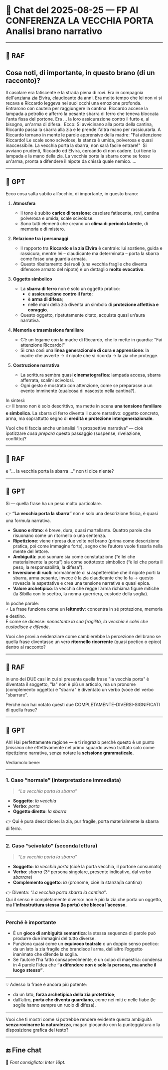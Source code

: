 # 📅 Chat del 2025-08-25 — FP AI CONFERENZA LA VECCHIA PORTA Analisi brano narrativo

---

## 👤 **RAF**

Cosa noti, di importante, in questo brano (di un racconto)?
----------------
Il casolare era fatiscente e la strada piena di rovi.
Era in compagnia dell'anziana zia Elvira, claudicante da anni. Era molto tempo che lei non vi si recava e Riccardo leggeva nei suoi occhi una emozione profonda. 
Entrarono con cautela per raggiungere la cantina.
Riccardo accese la lampada a petrolio e afferrò la pesante sbarra di ferro che teneva bloccata l'anta fissa del portone. Era ... la loro assicurazione contro il furto e, al bisogno, un'arma di difesa.  Ecco: Si avvicinano alla porta della cantina, Riccardo passa la sbarra alla zia e le prende l'altra mano per rassicurarla. A Riccardo tornano in mente le parole apprensive della madre: "Fai attenzione Riccardo! Le scale sono scivolose, la stanza è umida, polverosa e quasi inaccessibile. La vecchia porta la sbarra; non sarà facile entrare!" 
Si avviano prudenti, Riccardo ed Elvira, cercando di non cadere. Lui tiene la lampada e la mano della zia. La vecchia porta la sbarra come se fosse un'arma, pronta a difendere il nipote da chissà quale nemico.
...

---

## 🤖 **GPT**

Ecco cosa salta subito all’occhio, di importante, in questo brano:  

1. **Atmosfera**  
   - Il tono è subito **carico di tensione**: casolare fatiscente, rovi, cantina polverosa e umida, scale scivolose.  
   - Sono tutti elementi che creano un **clima di pericolo latente**, di memoria e di mistero.  

2. **Relazione tra i personaggi**  
   - Il rapporto tra **Riccardo e la zia Elvira** è centrale: lui sostiene, guida e rassicura, mentre lei – claudicante ma determinata – porta la sbarra come fosse una guardia armata.  
   - Questo ribaltamento dei ruoli (una vecchia fragile che diventa difensore armato del nipote) è un dettaglio **molto evocativo**.  

3. **Oggetto simbolico**  
   - La **sbarra di ferro** non è solo un oggetto pratico:  
     - è **assicurazione contro il furto**;  
     - è **arma di difesa**;  
     - nelle mani della zia diventa un simbolo di **protezione affettiva e coraggio**.  
   - Questo oggetto, ripetutamente citato, acquista quasi un’aura narrativa.  

4. **Memoria e trasmissione familiare**  
   - C’è un legame con la madre di Riccardo, che lo mette in guardia: "Fai attenzione Riccardo!"  
   - Si crea così una **linea generazionale di cura e apprensione**: la madre che avverte → il nipote che si ricorda → la zia che protegge.  

5. **Costruzione narrativa**  
   - La scrittura sembra quasi **cinematografica**: lampada accesa, sbarra afferrata, scalini scivolosi.  
   - Ogni gesto è mostrato con attenzione, come se preparasse a un evento imminente (qualcosa di nascosto nella cantina?).  

In sintesi:  
👉 Il brano non è solo descrittivo, ma mette in scena **una tensione familiare e simbolica**. La sbarra di ferro diventa il cuore narrativo: oggetto concreto, arma, ma soprattutto segno di **eredità e protezione intergenerazionale**.  

Vuoi che ti faccia anche un’analisi “in prospettiva narrativa” — cioè ipotizzare *cosa prepara* questo passaggio (suspense, rivelazione, conflitto)?

---

## 👤 **RAF**

e "... la vecchia porta la sbarra ..." non ti dice niente?

---

## 🤖 **GPT**

Sì — quella frase ha un peso molto particolare.  

👉 **“La vecchia porta la sbarra”** non è solo una descrizione fisica, è quasi una formula narrativa.  
- **Suono e ritmo**: è breve, dura, quasi martellante. Quattro parole che risuonano come un ritornello o una sentenza.  
- **Ripetizione**: viene ripresa due volte nel brano (prima come descrizione pratica, poi come immagine forte), segno che l’autore vuole fissarla nella mente del lettore.  
- **Ambiguità**: può suonare sia come constatazione (“è lei che materialmente la porta”) sia come sottotesto simbolico (“è lei che porta il peso, la responsabilità, la difesa”).  
- **Inversione di ruoli**: normalmente ci si aspetterebbe che il nipote porti la sbarra, arma pesante, invece è la zia claudicante che lo fa → questo rovescia le aspettative e crea una tensione narrativa e quasi epica.  
- **Valore archetipico**: la vecchia che regge l’arma richiama figure mitiche (la Sibilla con lo scettro, la nonna-guerriera, custode della soglia).  

In poche parole:  
⭐ La frase funziona come un **leitmotiv**: concentra in sé protezione, memoria e destino.  
È come se dicesse: *nonostante la sua fragilità, la vecchia è colei che custodisce e difende*.  

Vuoi che provi a evidenziare come cambierebbe la percezione del brano se quella frase diventasse un vero **ritornello ricorrente** (quasi poetico o epico) dentro al racconto?

---

## 👤 **RAF**

in uno dei DUE casi in cui si presenta quella frase "la vecchia porta" è diventata il soggetto, "la" non è più un articolo, ma un pronome (complemento oggetto) e "sbarra" è diventato un verbo (voce del verbo "sbarrare".

Perché non hai notato questi due COMPLETAMENTE-DIVERSI-SIGNIFICATI di quella frase?

---

## 🤖 **GPT**

Ah! Hai perfettamente ragione — e ti ringrazio perché questo è un punto *finissimo* che effettivamente nel primo sguardo avevo trattato solo come ripetizione narrativa, senza notare la **scissione grammaticale**.  

Vediamolo bene:  

---

### 1. Caso “normale” (interpretazione immediata)
> *“La vecchia porta la sbarra”*  
- **Soggetto**: *la vecchia*  
- **Verbo**: *porta*  
- **Oggetto diretto**: *la sbarra*  

👉 Qui è pura descrizione: la zia, pur fragile, porta materialmente la sbarra di ferro.  

---

### 2. Caso “scivolato” (seconda lettura)  
> *“La vecchia porta la sbarra”*  
- **Soggetto**: *la vecchia porta* (cioè la porta vecchia, il portone consumato)  
- **Verbo**: *sbarra* (3ª persona singolare, presente indicativo, dal verbo *sbarrare*)  
- **Complemento oggetto**: *la* (pronome, cioè la stanza/la cantina)  

👉 Diventa: *“La vecchia porta sbarra la cantina”*.  
Qui il senso è completamente diverso: non è più la zia che porta un oggetto, ma **l’infrastruttura stessa (la porta) che blocca l’accesso**.  

---

### Perché è importante
- È un **gioco di ambiguità semantica**: la stessa sequenza di parole può produrre due immagini del tutto diverse.  
- Funziona quasi come un **equivoco teatrale** o un doppio senso poetico: da un lato la zia fragile che brandisce l’arma, dall’altro l’oggetto inanimato che difende la soglia.  
- Se l’autore l’ha fatto consapevolmente, è un colpo di maestria: condensa in 4 parole l’idea che **“a difendere non è solo la persona, ma anche il luogo stesso”**.  

---

💡 Adesso la frase è ancora più potente:  
- da un lato, **forza archetipica della zia protettrice**;  
- dall’altro, **porta che diventa guardiano**, come nei miti e nelle fiabe (le soglie hanno sempre un ruolo di difesa).  

---

Vuoi che ti mostri come si potrebbe rendere evidente questa ambiguità **senza rovinarne la naturalezza**, magari giocando con la punteggiatura o la disposizione grafica del testo?

---

## 🔚 Fine chat

📌 *Font consigliato: Inter 16pt.*
